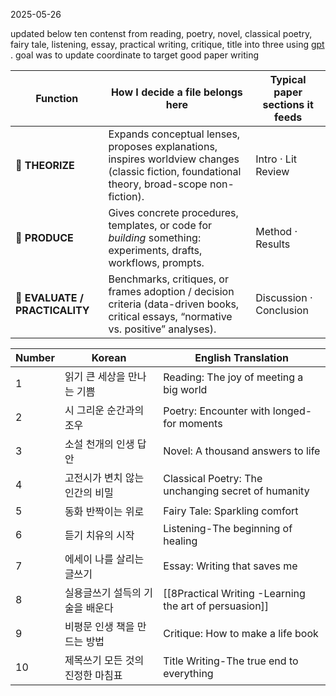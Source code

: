 2025-05-26

updated below ten contenst from reading, poetry, novel, classical poetry, fairy tale, listening, essay, practical writing, critique, title into three using [gpt](https://chatgpt.com/share/6834a1c2-ccf4-8002-b833-729663ee6cf8) . goal was to update coordinate to target good paper writing


|Function|How I decide a file belongs here|Typical paper sections it feeds|
|---|---|---|
|💭 **THEORIZE**|Expands conceptual lenses, proposes explanations, inspires worldview changes (classic fiction, foundational theory, broad-scope non-fiction).|Intro · Lit Review|
|📐 **PRODUCE**|Gives concrete procedures, templates, or code for _building_ something: experiments, drafts, workflows, prompts.|Method · Results|
|💸 **EVALUATE / PRACTICALITY**|Benchmarks, critiques, or frames adoption / decision criteria (data-driven books, critical essays, “normative vs. positive” analyses).|Discussion · Conclusion|

| Number | Korean             | English Translation                                    |
| ------ | ------------------ | ------------------------------------------------------ |
| 1      | 읽기 큰 세상을 만나는 기쁨    | Reading: The joy of meeting a big world                |
| 2      | 시 그리운 순간과의 조우      | Poetry: Encounter with longed-for moments              |
| 3      | 소설 천개의 인생 답안       | Novel: A thousand answers to life                      |
| 4      | 고전시가 변치 않는 인간의 비밀  | Classical Poetry: The unchanging secret of humanity    |
| 5      | 동화 반짝이는 위로         | Fairy Tale: Sparkling comfort                          |
| 6      | 듣기 치유의 시작          | Listening-The beginning of healing                     |
| 7      | 에세이 나를 살리는 글쓰기     | Essay: Writing that saves me                           |
| 8      | 실용글쓰기 설득의 기술을 배운다  | [[8Practical Writing -Learning the art of persuasion]] |
| 9      | 비평문 인생 책을 만드는 방법   | Critique: How to make a life book                      |
| 10     | 제목쓰기 모든 것의 진정한 마침표 | Title Writing-The true end to everything               |
